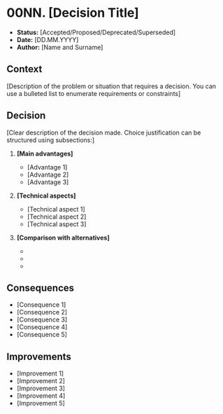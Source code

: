 # 00NN. [Decision Title]

- **Status:** [Accepted/Proposed/Deprecated/Superseded]
- **Date:** [DD.MM.YYYY]
- **Author:** [Name and Surname]

## Context

[Description of the problem or situation that requires a decision. You can use a bulleted list to enumerate requirements or constraints]

## Decision

[Clear description of the decision made. Choice justification can be structured using subsections:]

1. **[Main advantages]**
   - [Advantage 1]
   - [Advantage 2]
   - [Advantage 3]

2. **[Technical aspects]**
   - [Technical aspect 1]
   - [Technical aspect 2]
   - [Technical aspect 3]

3. **[Comparison with alternatives]**
   - [Alternative 1]: [comparison]
   - [Alternative 2]: [comparison]
   - [Alternative 3]: [comparison]

## Consequences
- [Consequence 1]
- [Consequence 2]
- [Consequence 3]
- [Consequence 4]
- [Consequence 5]

## Improvements
- [Improvement 1]
- [Improvement 2]
- [Improvement 3]
- [Improvement 4]
- [Improvement 5] 